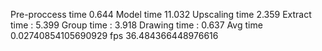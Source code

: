 Pre-proccess time 0.644
Model time 11.032
Upscaling time 2.359
Extract time : 5.399
Group time : 3.918
Drawing time : 0.637
Avg time 0.02740854105690929 fps 36.484366448976616